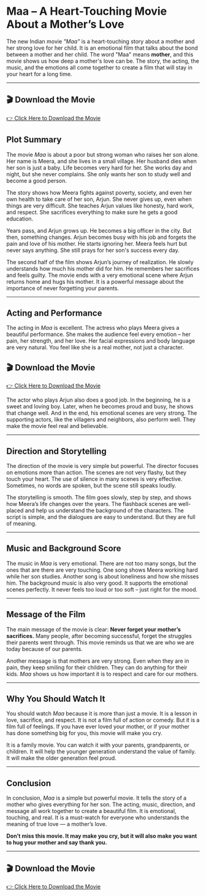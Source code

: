 # Maa – A Heart-Touching Movie About a Mother’s Love

The new Indian movie *"Maa"* is a heart-touching story about a mother and her strong love for her child. It is an emotional film that talks about the bond between a mother and her child. The word "Maa" means **mother**, and this movie shows us how deep a mother's love can be. The story, the acting, the music, and the emotions all come together to create a film that will stay in your heart for a long time.

---
## 🎬 Download the Movie

[👉 Click Here to Download the Movie](https://newsonbharat.com/ugc-net-answer-key-2025-check-now-score-challenge/)


## Plot Summary

The movie *Maa* is about a poor but strong woman who raises her son alone. Her name is Meera, and she lives in a small village. Her husband dies when her son is just a baby. Life becomes very hard for her. She works day and night, but she never complains. She only wants her son to study well and become a good person.

The story shows how Meera fights against poverty, society, and even her own health to take care of her son, Arjun. She never gives up, even when things are very difficult. She teaches Arjun values like honesty, hard work, and respect. She sacrifices everything to make sure he gets a good education.

Years pass, and Arjun grows up. He becomes a big officer in the city. But then, something changes. Arjun becomes busy with his job and forgets the pain and love of his mother. He starts ignoring her. Meera feels hurt but never says anything. She still prays for her son's success every day.

The second half of the film shows Arjun’s journey of realization. He slowly understands how much his mother did for him. He remembers her sacrifices and feels guilty. The movie ends with a very emotional scene where Arjun returns home and hugs his mother. It is a powerful message about the importance of never forgetting your parents.

---

## Acting and Performance

The acting in *Maa* is excellent. The actress who plays Meera gives a beautiful performance. She makes the audience feel every emotion – her pain, her strength, and her love. Her facial expressions and body language are very natural. You feel like she is a real mother, not just a character.
## 🎬 Download the Movie

[👉 Click Here to Download the Movie](https://newsonbharat.com/ugc-net-answer-key-2025-check-now-score-challenge/)


The actor who plays Arjun also does a good job. In the beginning, he is a sweet and loving boy. Later, when he becomes proud and busy, he shows that change well. And in the end, his emotional scenes are very strong. The supporting actors, like the villagers and neighbors, also perform well. They make the movie feel real and believable.

---

## Direction and Storytelling

The direction of the movie is very simple but powerful. The director focuses on emotions more than action. The scenes are not very flashy, but they touch your heart. The use of silence in many scenes is very effective. Sometimes, no words are spoken, but the scene still speaks loudly.

The storytelling is smooth. The film goes slowly, step by step, and shows how Meera’s life changes over the years. The flashback scenes are well-placed and help us understand the background of the characters. The script is simple, and the dialogues are easy to understand. But they are full of meaning.

---

## Music and Background Score

The music in *Maa* is very emotional. There are not too many songs, but the ones that are there are very touching. One song shows Meera working hard while her son studies. Another song is about loneliness and how she misses him. The background music is also very good. It supports the emotional scenes perfectly. It never feels too loud or too soft – just right for the mood.

---

## Message of the Film

The main message of the movie is clear: **Never forget your mother’s sacrifices.** Many people, after becoming successful, forget the struggles their parents went through. This movie reminds us that we are who we are today because of our parents.

Another message is that mothers are very strong. Even when they are in pain, they keep smiling for their children. They can do anything for their kids. *Maa* shows us how important it is to respect and care for our mothers.

---

## Why You Should Watch It

You should watch *Maa* because it is more than just a movie. It is a lesson in love, sacrifice, and respect. It is not a film full of action or comedy. But it is a film full of feelings. If you have ever loved your mother, or if your mother has done something big for you, this movie will make you cry.

It is a family movie. You can watch it with your parents, grandparents, or children. It will help the younger generation understand the value of family. It will make the older generation feel proud.

---

## Conclusion

In conclusion, *Maa* is a simple but powerful movie. It tells the story of a mother who gives everything for her son. The acting, music, direction, and message all work together to create a beautiful film. It is emotional, touching, and real. It is a must-watch for everyone who understands the meaning of true love — a mother’s love.

**Don’t miss this movie. It may make you cry, but it will also make you want to hug your mother and say thank you.**

---

## 🎬 Download the Movie

[👉 Click Here to Download the Movie](https://newsonbharat.com/ugc-net-answer-key-2025-check-now-score-challenge/)
